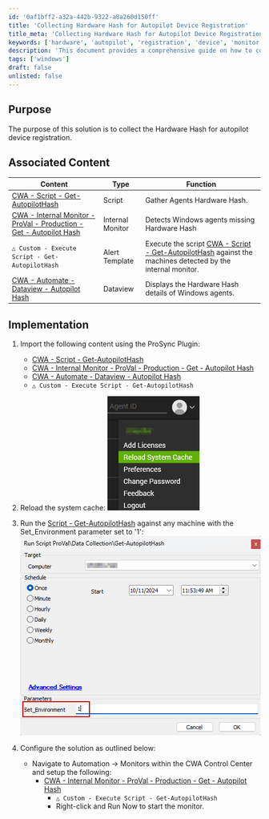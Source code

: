 ```yaml
---
id: '0af1bff2-a32a-442b-9322-a8a260d150ff'
title: 'Collecting Hardware Hash for Autopilot Device Registration'
title_meta: 'Collecting Hardware Hash for Autopilot Device Registration'
keywords: ['hardware', 'autopilot', 'registration', 'device', 'monitor', 'script', 'dataview']
description: 'This document provides a comprehensive guide on how to collect the Hardware Hash for autopilot device registration, including associated scripts, internal monitors, and implementation steps for successful integration.'
tags: ['windows']
draft: false
unlisted: false
---
```

## Purpose

The purpose of this solution is to collect the Hardware Hash for autopilot device registration.

## Associated Content

| Content                                                                                                               | Type           | Function                                           |
|-----------------------------------------------------------------------------------------------------------------------|----------------|----------------------------------------------------|
| [CWA - Script - Get-AutopilotHash](https://proval.itglue.com/DOC-5078775-17245317)                                 | Script         | Gather Agents Hardware Hash.                       |
| [CWA - Internal Monitor - ProVal - Production - Get - Autopilot Hash](https://proval.itglue.com/DOC-5078775-17245349) | Internal Monitor | Detects Windows agents missing Hardware Hash       |
| `△ Custom - Execute Script - Get-AutopilotHash`                                                                     | Alert Template | Execute the script [CWA - Script - Get-AutopilotHash](https://proval.itglue.com/DOC-5078775-17245317) against the machines detected by the internal monitor. |
| [CWA - Automate - Dataview - Autopilot Hash](https://proval.itglue.com/DOC-5078775-17245306)                       | Dataview       | Displays the Hardware Hash details of Windows agents. |

## Implementation

1. Import the following content using the ProSync Plugin:
   - [CWA - Script - Get-AutopilotHash](https://proval.itglue.com/DOC-5078775-17245317)
   - [CWA - Internal Monitor - ProVal - Production - Get - Autopilot Hash](https://proval.itglue.com/DOC-5078775-17245349)
   - [CWA - Automate - Dataview - Autopilot Hash](https://proval.itglue.com/DOC-5078775-17245306)
   - `△ Custom - Execute Script - Get-AutopilotHash`

2. Reload the system cache:
   ![Image](../../static/img/Get-Autopilot-Hash/image_1.png)

3. Run the [Script - Get-AutopilotHash](https://proval.itglue.com/DOC-5078775-17245317) against any machine with the Set_Environment parameter set to '1':
   ![Image](../../static/img/Get-Autopilot-Hash/image_2.png)

4. Configure the solution as outlined below:
   - Navigate to Automation → Monitors within the CWA Control Center and setup the following:
     - [CWA - Internal Monitor - ProVal - Production - Get - Autopilot Hash](https://proval.itglue.com/DOC-5078775-17245349)
       - `△ Custom - Execute Script - Get-AutopilotHash`
       - Right-click and Run Now to start the monitor.











